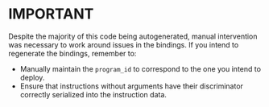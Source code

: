 # IMPORTANT

Despite the majority of this code being autogenerated, manual intervention was necessary to work around issues in the bindings. If you intend to regenerate the bindings, remember to:

* Manually maintain the `program_id` to correspond to the one you intend to deploy.
* Ensure that instructions without arguments have their discriminator correctly serialized into the instruction data.
